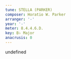 ```yaml
---
tune: STELLA (PARKER)
composer: Horatio W. Parker
arranger: '-'
year: '-'
meter: 8.4.4.6.D.
key: B♭ Major
anacrusis: 0
---
```

undefined
